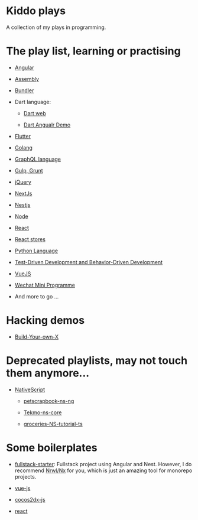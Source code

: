 # Kiddo plays

A collection of my plays in programming.

# The play list, learning or practising

* [Angular](./angular-playlist)

* [Assembly](./assembly)

* [Bundler](./bundler)

* Dart language:

  - [Dart web](./dart-language/dart-web)

  - [Dart Angualr Demo](./dart-language/charge-system-demo)

* [Flutter](./flutter_playlist)

* [Golang](./golanger)

* [GraphQL language](./graphql-language)

* [Gulp, Grunt](./task-runners)

* [jQuery](./jQuery)

* [NextJs](./nextjs-playlist)

* [Nestjs](./nest-playlist)

* [Node](./node-playlist)

* [React](https://github.com/AkatQuas/react-playlist)

* [React stores](./react-stores)

* [Python Language](./python-language)

* [Test-Driven Development and Behavior-Driven Development](./tdd-and-bdd)

* [VueJS](./vuejs)

* [Wechat Mini Programme](./wxma)

* And more to go ...

# Hacking demos

* [Build-Your-own-X](https://github.com/AkatQuas/build-your-own-x)

# Deprecated playlists, may not touch them anymore...

* [NativeScript](./nativescript/README.md)

  - [petscrapbook-ns-ng](./nativescript/petscrapbook-ns-ng)

  - [Tekmo-ns-core](./nativescript/Tekmo-ns-core)

  - [groceries-NS-tutorial-ts](./nativescript/groceries-NS-tutorial-ts)

# Some boilerplates

- [fullstack-starter](./fullstack-starter): Fullstack project using Angular and Nest. However, I do recommend [Nrwl/Nx](https://github.com/nrwl/nx) for you, which is just an amazing tool for monorepo projects. 

- [vue-js](https://github.com/AkatQuas/vue-boilerplate)

- [cocos2dx-js](https://github.com/AkatQuas/cocos-js-boilerplate)

- [react](https://github.com/AkatQuas/react-boilerplate)
